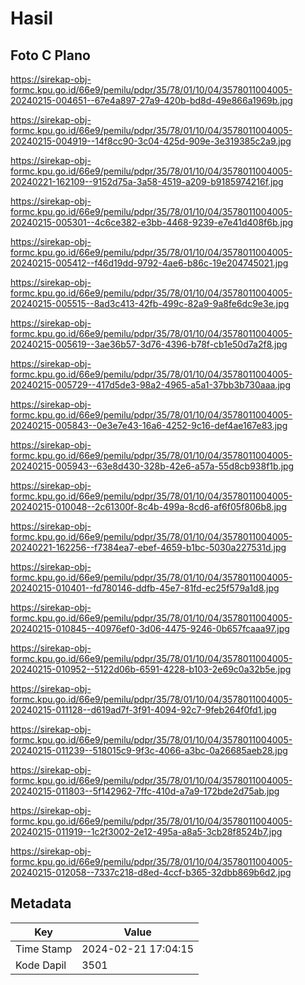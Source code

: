 # Hasil

## Foto C Plano

https://sirekap-obj-formc.kpu.go.id/66e9/pemilu/pdpr/35/78/01/10/04/3578011004005-20240215-004651--67e4a897-27a9-420b-bd8d-49e866a1969b.jpg

https://sirekap-obj-formc.kpu.go.id/66e9/pemilu/pdpr/35/78/01/10/04/3578011004005-20240215-004919--14f8cc90-3c04-425d-909e-3e319385c2a9.jpg

https://sirekap-obj-formc.kpu.go.id/66e9/pemilu/pdpr/35/78/01/10/04/3578011004005-20240221-162109--9152d75a-3a58-4519-a209-b9185974216f.jpg

https://sirekap-obj-formc.kpu.go.id/66e9/pemilu/pdpr/35/78/01/10/04/3578011004005-20240215-005301--4c6ce382-e3bb-4468-9239-e7e41d408f6b.jpg

https://sirekap-obj-formc.kpu.go.id/66e9/pemilu/pdpr/35/78/01/10/04/3578011004005-20240215-005412--f46d19dd-9792-4ae6-b86c-19e204745021.jpg

https://sirekap-obj-formc.kpu.go.id/66e9/pemilu/pdpr/35/78/01/10/04/3578011004005-20240215-005515--8ad3c413-42fb-499c-82a9-9a8fe6dc9e3e.jpg

https://sirekap-obj-formc.kpu.go.id/66e9/pemilu/pdpr/35/78/01/10/04/3578011004005-20240215-005619--3ae36b57-3d76-4396-b78f-cb1e50d7a2f8.jpg

https://sirekap-obj-formc.kpu.go.id/66e9/pemilu/pdpr/35/78/01/10/04/3578011004005-20240215-005729--417d5de3-98a2-4965-a5a1-37bb3b730aaa.jpg

https://sirekap-obj-formc.kpu.go.id/66e9/pemilu/pdpr/35/78/01/10/04/3578011004005-20240215-005843--0e3e7e43-16a6-4252-9c16-def4ae167e83.jpg

https://sirekap-obj-formc.kpu.go.id/66e9/pemilu/pdpr/35/78/01/10/04/3578011004005-20240215-005943--63e8d430-328b-42e6-a57a-55d8cb938f1b.jpg

https://sirekap-obj-formc.kpu.go.id/66e9/pemilu/pdpr/35/78/01/10/04/3578011004005-20240215-010048--2c61300f-8c4b-499a-8cd6-af6f05f806b8.jpg

https://sirekap-obj-formc.kpu.go.id/66e9/pemilu/pdpr/35/78/01/10/04/3578011004005-20240221-162256--f7384ea7-ebef-4659-b1bc-5030a227531d.jpg

https://sirekap-obj-formc.kpu.go.id/66e9/pemilu/pdpr/35/78/01/10/04/3578011004005-20240215-010401--fd780146-ddfb-45e7-81fd-ec25f579a1d8.jpg

https://sirekap-obj-formc.kpu.go.id/66e9/pemilu/pdpr/35/78/01/10/04/3578011004005-20240215-010845--40976ef0-3d06-4475-9246-0b657fcaaa97.jpg

https://sirekap-obj-formc.kpu.go.id/66e9/pemilu/pdpr/35/78/01/10/04/3578011004005-20240215-010952--5122d06b-6591-4228-b103-2e69c0a32b5e.jpg

https://sirekap-obj-formc.kpu.go.id/66e9/pemilu/pdpr/35/78/01/10/04/3578011004005-20240215-011128--d619ad7f-3f91-4094-92c7-9feb264f0fd1.jpg

https://sirekap-obj-formc.kpu.go.id/66e9/pemilu/pdpr/35/78/01/10/04/3578011004005-20240215-011239--518015c9-9f3c-4066-a3bc-0a26685aeb28.jpg

https://sirekap-obj-formc.kpu.go.id/66e9/pemilu/pdpr/35/78/01/10/04/3578011004005-20240215-011803--5f142962-7ffc-410d-a7a9-172bde2d75ab.jpg

https://sirekap-obj-formc.kpu.go.id/66e9/pemilu/pdpr/35/78/01/10/04/3578011004005-20240215-011919--1c2f3002-2e12-495a-a8a5-3cb28f8524b7.jpg

https://sirekap-obj-formc.kpu.go.id/66e9/pemilu/pdpr/35/78/01/10/04/3578011004005-20240215-012058--7337c218-d8ed-4ccf-b365-32dbb869b6d2.jpg


## Metadata

| Key        | Value               |
| ---------- | ------------------- |
| Time Stamp | 2024-02-21 17:04:15 |
| Kode Dapil | 3501                |



